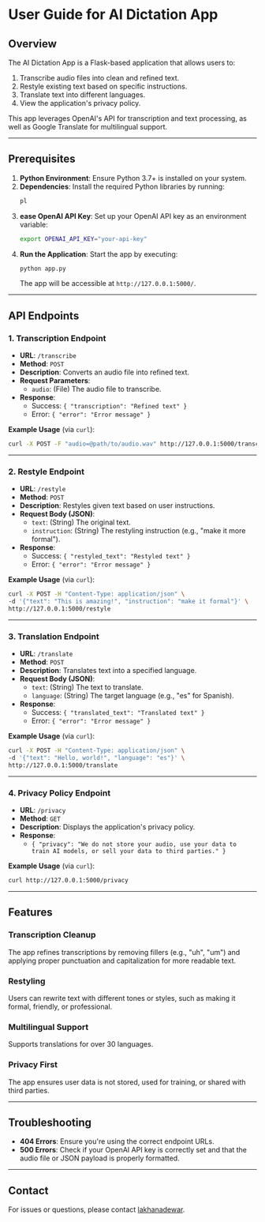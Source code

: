 # User Guide for AI Dictation App

## Overview

The AI Dictation App is a Flask-based application that allows users to:

1. Transcribe audio files into clean and refined text.
2. Restyle existing text based on specific instructions.
3. Translate text into different languages.
4. View the application's privacy policy.

This app leverages OpenAI's API for transcription and text processing, as well as Google Translate for multilingual support.

---

## Prerequisites

1. **Python Environment**: Ensure Python 3.7+ is installed on your system.
2. **Dependencies**: Install the required Python libraries by running:
   ```bash
   pl
   ```
3. **ease OpenAI API Key**: Set up your OpenAI API key as an environment variable:
   ```bash
   export OPENAI_API_KEY="your-api-key"
   ```
4. **Run the Application**: Start the app by executing:
   ```bash
   python app.py
   ```
   The app will be accessible at `http://127.0.0.1:5000/`.

---

## API Endpoints

### 1. **Transcription Endpoint**

- **URL**: `/transcribe`
- **Method**: `POST`
- **Description**: Converts an audio file into refined text.
- **Request Parameters**:
  - `audio`: (File) The audio file to transcribe.
- **Response**:
  - Success: `{ "transcription": "Refined text" }`
  - Error: `{ "error": "Error message" }`

**Example Usage** (via `curl`):

```bash
curl -X POST -F "audio=@path/to/audio.wav" http://127.0.0.1:5000/transcribe
```

---

### 2. **Restyle Endpoint**

- **URL**: `/restyle`
- **Method**: `POST`
- **Description**: Restyles given text based on user instructions.
- **Request Body (JSON)**:
  - `text`: (String) The original text.
  - `instruction`: (String) The restyling instruction (e.g., "make it more formal").
- **Response**:
  - Success: `{ "restyled_text": "Restyled text" }`
  - Error: `{ "error": "Error message" }`

**Example Usage** (via `curl`):

```bash
curl -X POST -H "Content-Type: application/json" \
-d '{"text": "This is amazing!", "instruction": "make it formal"}' \
http://127.0.0.1:5000/restyle
```

---

### 3. **Translation Endpoint**

- **URL**: `/translate`
- **Method**: `POST`
- **Description**: Translates text into a specified language.
- **Request Body (JSON)**:
  - `text`: (String) The text to translate.
  - `language`: (String) The target language (e.g., "es" for Spanish).
- **Response**:
  - Success: `{ "translated_text": "Translated text" }`
  - Error: `{ "error": "Error message" }`

**Example Usage** (via `curl`):

```bash
curl -X POST -H "Content-Type: application/json" \
-d '{"text": "Hello, world!", "language": "es"}' \
http://127.0.0.1:5000/translate
```

---

### 4. **Privacy Policy Endpoint**

- **URL**: `/privacy`
- **Method**: `GET`
- **Description**: Displays the application's privacy policy.
- **Response**:
  - `{ "privacy": "We do not store your audio, use your data to train AI models, or sell your data to third parties." }`

**Example Usage** (via `curl`):

```bash
curl http://127.0.0.1:5000/privacy
```

---

## Features

### Transcription Cleanup

The app refines transcriptions by removing fillers (e.g., "uh", "um") and applying proper punctuation and capitalization for more readable text.

### Restyling

Users can rewrite text with different tones or styles, such as making it formal, friendly, or professional.

### Multilingual Support

Supports translations for over 30 languages.

### Privacy First

The app ensures user data is not stored, used for training, or shared with third parties.

---

## Troubleshooting

- **404 Errors**: Ensure you're using the correct endpoint URLs.
- **500 Errors**: Check if your OpenAI API key is correctly set and that the audio file or JSON payload is properly formatted.

---

## Contact

For issues or questions, please contact [lakhanadewar](mailto\:lakhanadewar@gmail.com).

